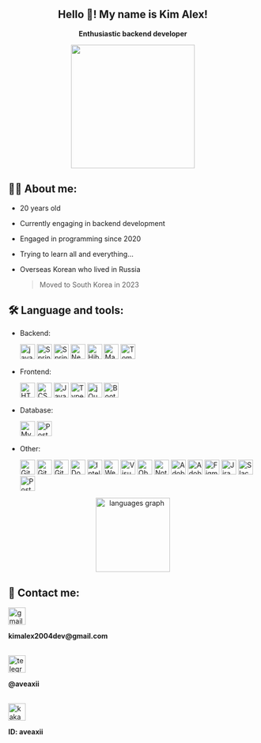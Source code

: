 <h2 align="center">Hello 👋! My name is Kim Alex!</h2>
<p align="center"><b>Enthusiastic backend developer</b></p>
<div align="center">
  <img align="center" height="250" src="https://media.giphy.com/media/uzglgIsyY1Cgg/giphy.gif"/>
</div>

## 👨‍💻 About me:
- 20 years old
- Currently engaging in backend development
- Engaged in programming since 2020
- Trying to learn all and everything...
- Overseas Korean who lived in Russia

  > Moved to South Korea in 2023

## 🛠️ Language and tools:
- Backend:

  <img src="https://img.shields.io/badge/Java-ED8B00?style=for-the-badge&logo=openjdk&logoColor=white" height="30" alt="java logo"/>
  <img src="https://img.shields.io/badge/Spring-6DB33F?style=for-the-badge&logo=spring&logoColor=white" height="30" alt="Spring logo"/>
  <img src="https://img.shields.io/badge/SpringBoot-6DB33F?style=flat-square&logo=Spring&logoColor=white" height="30" alt="SpringBoot logo"/>
  <img src="https://img.shields.io/badge/nestjs-%23E0234E.svg?style=for-the-badge&logo=nestjs&logoColor=white" height="30" alt="NestJS logo"/>
  <img src="https://img.shields.io/badge/Hibernate-59666C?style=for-the-badge&logo=Hibernate&logoColor=white" height="30" alt="Hibernate logo"/>
  <img src="https://img.shields.io/badge/Apache%20Maven-C71A36?style=for-the-badge&logo=Apache%20Maven&logoColor=white" height="30" alt="Maven logo"/>
  <img src="https://img.shields.io/badge/apache%20tomcat-%23F8DC75.svg?style=for-the-badge&logo=apache-tomcat&logoColor=black" height="30" alt="Tomcat logo"/>

- Frontend:

  <img src="https://img.shields.io/badge/HTML5-E34F26?style=for-the-badge&logo=html5&logoColor=white" height="30" alt="HTML5 logo"/>
  <img src="https://img.shields.io/badge/CSS3-1572B6?style=for-the-badge&logo=css3&logoColor=white" height="30" alt="CSS3 logo"/>
  <img src="https://img.shields.io/badge/JavaScript-F7DF1E?style=for-the-badge&logo=javascript&logoColor=black" height="30" alt="JavaScript logo"/>
  <img src="https://img.shields.io/badge/typescript-%23007ACC.svg?style=for-the-badge&logo=typescript&logoColor=white" height="30" alt="TypeScript logo"/>
  <img src="https://img.shields.io/badge/jQuery-0769AD?style=for-the-badge&logo=jquery&logoColor=white" height="30" alt="jQuery logo"/>
  <img src="https://img.shields.io/badge/Bootstrap-563D7C?style=for-the-badge&logo=bootstrap&logoColor=white" height="30" alt="Bootstrap logo"/>

- Database:

  <img src="https://img.shields.io/badge/MySQL-005C84?style=for-the-badge&logo=mysql&logoColor=white" height="30" alt="MySQL logo"/>
  <img src="https://img.shields.io/badge/PostgreSQL-316192?style=for-the-badge&logo=postgresql&logoColor=white" height="30" alt="PostgreSQL logo"/>

- Other:

  <img src="https://img.shields.io/badge/GIT-E44C30?style=for-the-badge&logo=git&logoColor=white" height="30" alt="Git logo"/>
  <img src="https://img.shields.io/badge/GitHub-100000?style=for-the-badge&logo=github&logoColor=white" height="30" alt="GitHub logo"/>
  <img src="https://img.shields.io/badge/GitLab-330F63?style=for-the-badge&logo=gitlab&logoColor=white" height="30" alt="GitLab logo"/>
  <img src="https://img.shields.io/badge/docker-%230db7ed.svg?style=for-the-badge&logo=docker&logoColor=white" height="30" alt="Docker logo"/>
  <img src="https://img.shields.io/badge/IntelliJ_IDEA-000000.svg?style=for-the-badge&logo=intellij-idea&logoColor=white" height="30" alt="IntelliJ IDEA logo"/>
  <img src="https://img.shields.io/badge/webstorm-143?style=for-the-badge&logo=webstorm&logoColor=white&color=black" height="30" alt="WebStorm logo"/>
  <img src="https://img.shields.io/badge/Visual_Studio_Code-0078D4?style=for-the-badge&logo=visual%20studio%20code&logoColor=white" height="30" alt="Visual Studio Code logo"/>
  <img src="https://img.shields.io/badge/Obsidian-%23483699.svg?style=for-the-badge&logo=obsidian&logoColor=white" height="30" alt="Obsidian logo"/>
  <img src="https://img.shields.io/badge/Notion-%23000000.svg?style=for-the-badge&logo=notion&logoColor=white" height="30" alt="Notion logo"/>
  <img src="https://img.shields.io/badge/Adobe%20After%20Effects-9999FF.svg?style=for-the-badge&logo=Adobe%20After%20Effects&logoColor=white" height="30" alt="Adobe After Effects logo"/>
  <img src="https://img.shields.io/badge/adobe%20photoshop-%2331A8FF.svg?style=for-the-badge&logo=adobe%20photoshop&logoColor=white" height="30" alt="Adobe Photoshop logo"/>
  <img src="https://img.shields.io/badge/figma-%23F24E1E.svg?style=for-the-badge&logo=figma&logoColor=white" height="30" alt="Figma logo"/>
  <img src="https://img.shields.io/badge/jira-%230A0FFF.svg?style=for-the-badge&logo=jira&logoColor=white" height="30" alt="Jira logo"/>
  <img src="https://img.shields.io/badge/Slack-4A154B?style=for-the-badge&logo=slack&logoColor=white" height="30" alt="Slack logo"/>
  <img src="https://img.shields.io/badge/Postman-FF6C37?style=for-the-badge&logo=postman&logoColor=white" height="30" alt="Postman logo"/>


<div align="center">
  <img src="https://github-readme-stats.vercel.app/api/top-langs?username=aveaxii&locale=en&hide_title=false&layout=compact&card_width=320&langs_count=5&theme=dracula&hide_border=false" height="150" alt="languages graph"  />
</div>


  ## 📱 Contact me: 
  
  <div align="left">
    <img src="https://img.shields.io/static/v1?message=Gmail&logo=gmail&label=&color=D14836&logoColor=white&labelColor=&style=for-the-badge" height="35" alt="gmail logo"  />
    <br/>
    <p><b>kimalex2004dev@gmail.com</b></p>
    <br/>
  </div>

  <div>
    <img src="https://img.shields.io/static/v1?message=Telegram&logo=telegram&label=&color=2CA5E0&logoColor=white&labelColor=&style=for-the-badge" height="35" alt="telegram logo"/>
    <br/>
    <p><b>@aveaxii</b></p>
    <br/>
  </div>

  <div>
     <img src="https://img.shields.io/badge/kakaotalk-ffcd00.svg?style=for-the-badge&logo=kakaotalk&logoColor=000000" height="35" alt="kakao logo"/>  
    <br/>
    <p><b>ID: aveaxii</b></p>
    <br/>
  </div>
